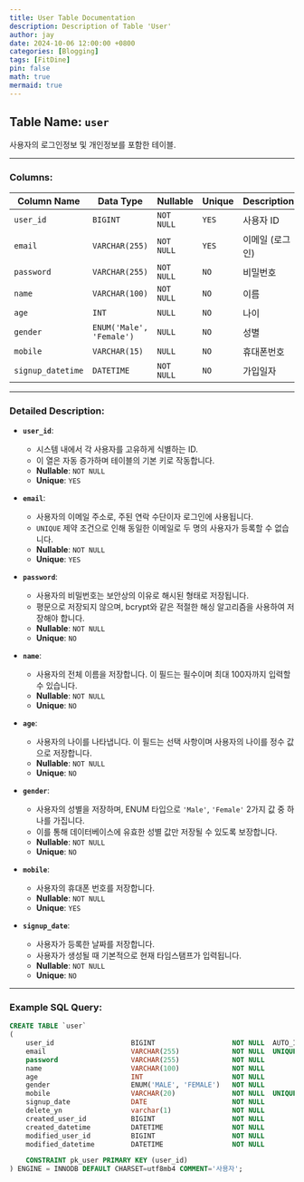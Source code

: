 ```yaml
---
title: User Table Documentation
description: Description of Table 'User'
author: jay
date: 2024-10-06 12:00:00 +0800
categories: [Blogging]
tags: [FitDine]
pin: false
math: true
mermaid: true
---
```


## Table Name: `user`

사용자의 로그인정보 및 개인정보를 포함한 테이블.

---

### Columns:

| **Column Name**   | **Data Type**            | **Nullable** | **Unique** | **Description** |
|-------------------|--------------------------|--------------|------------|-----------------|
| `user_id`         | `BIGINT`                 | `NOT NULL`   | `YES`      | 사용자 ID          |
| `email`           | `VARCHAR(255)`           | `NOT NULL`   | `YES`      | 이메일 (로그인)       |
| `password`        | `VARCHAR(255)`           | `NOT NULL`   | `NO`       | 비밀번호            |
| `name`            | `VARCHAR(100)`           | `NOT NULL`   | `NO`       | 이름              |
| `age`             | `INT`                    | `NULL`       | `NO`       | 나이              |
| `gender`          | `ENUM('Male', 'Female')` | `NULL`       | `NO`       | 성별              |
| `mobile`          | `VARCHAR(15)`            | `NULL`       | `NO`       | 휴대폰번호           |
| `signup_datetime` | `DATETIME`               | `NOT NULL`   | `NO`       | 가입일자            |

---

### Detailed Description:

- **`user_id`**:
   - 시스템 내에서 각 사용자를 고유하게 식별하는 ID.
   - 이 열은 자동 증가하며 테이블의 기본 키로 작동합니다.
   - **Nullable**: `NOT NULL`
   - **Unique**: `YES`

- **`email`**:
   - 사용자의 이메일 주소로, 주된 연락 수단이자 로그인에 사용됩니다.
   - `UNIQUE` 제약 조건으로 인해 동일한 이메일로 두 명의 사용자가 등록할 수 없습니다.
   - **Nullable**: `NOT NULL`
   - **Unique**: `YES`

- **`password`**:
   - 사용자의 비밀번호는 보안상의 이유로 해시된 형태로 저장됩니다.
   - 평문으로 저장되지 않으며, bcrypt와 같은 적절한 해싱 알고리즘을 사용하여 저장해야 합니다.
   - **Nullable**: `NOT NULL`
   - **Unique**: `NO`

- **`name`**:
   - 사용자의 전체 이름을 저장합니다. 이 필드는 필수이며 최대 100자까지 입력할 수 있습니다.
   - **Nullable**: `NOT NULL`
   - **Unique**: `NO`

- **`age`**:
   - 사용자의 나이를 나타냅니다. 이 필드는 선택 사항이며 사용자의 나이를 정수 값으로 저장합니다.
   - **Nullable**: `NOT NULL`
   - **Unique**: `NO`

- **`gender`**:
   - 사용자의 성별을 저장하며, ENUM 타입으로 `'Male'`, `'Female'` 2가지 값 중 하나를 가집니다.
   - 이를 통해 데이터베이스에 유효한 성별 값만 저장될 수 있도록 보장합니다.
   - **Nullable**: `NOT NULL`
   - **Unique**: `NO`

- **`mobile`**:
   - 사용자의 휴대폰 번호를 저장합니다.
   - **Nullable**: `NOT NULL`
   - **Unique**: `YES`

- **`signup_date`**:
   - 사용자가 등록한 날짜를 저장합니다.
   - 사용자가 생성될 때 기본적으로 현재 타임스탬프가 입력됩니다.
   - **Nullable**: `NOT NULL`
   - **Unique**: `NO`
---

### Example SQL Query:

```sql
CREATE TABLE `user`
(
    user_id                   BIGINT                   NOT NULL  AUTO_INCREMENT  COMMENT '사용자ID',
    email                     VARCHAR(255)             NOT NULL  UNIQUE          COMMENT '이메일',
    password                  VARCHAR(255)             NOT NULL                  COMMENT '비밀번호',
    name                      VARCHAR(100)             NOT NULL                  COMMENT '이름',
    age                       INT                      NOT NULL                  COMMENT '나이',
    gender                    ENUM('MALE', 'FEMALE')   NOT NULL                  COMMENT '성별',
    mobile                    VARCHAR(20)              NOT NULL  UNIQUE          COMMENT '휴대폰번호',
    signup_date               DATE                     NOT NULL                  COMMENT '가입일자',
    delete_yn                 varchar(1)               NOT NULL                  COMMENT '삭제여부',
    created_user_id           BIGINT                   NOT NULL                  COMMENT '등록자ID',
    created_datetime          DATETIME                 NOT NULL                  COMMENT '등록일시',
    modified_user_id          BIGINT                   NOT NULL                  COMMENT '수정자ID',
    modified_datetime         DATETIME                 NOT NULL                  COMMENT '수정일시',

    CONSTRAINT pk_user PRIMARY KEY (user_id)
) ENGINE = INNODB DEFAULT CHARSET=utf8mb4 COMMENT='사용자';




